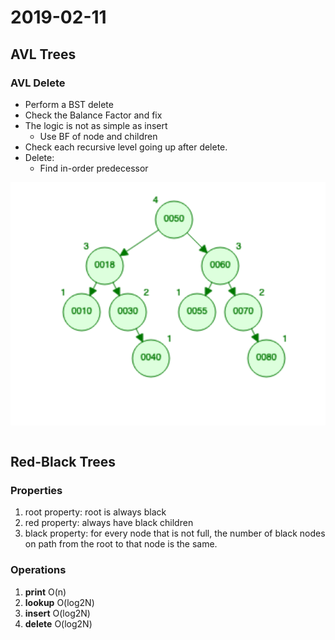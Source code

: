 # 2019-02-11

## AVL Trees

### AVL Delete 

- Perform a BST delete
- Check the Balance Factor and fix
- The logic is not as simple as insert
    - Use BF of node and children
- Check each recursive level going up after delete.
- Delete:
    - Find in-order predecessor

![example tree](/screenshots/example.png)
```
```

## Red-Black Trees

### Properties

1. root property: root is always black
2. red property: always have black children
3. black property: for every node that is not full, the number of black nodes on path from the root to that node is the same.

### Operations

1. **print** O(n)
2. **lookup** O(log2N)
3. **insert** O(log2N)
4. **delete** O(log2N)